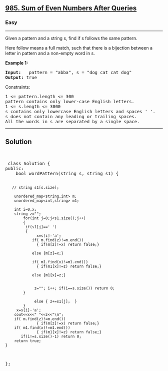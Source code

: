 
<h2><a href="https://leetcode.com/problems/word-pattern/description/">985. Sum of Even Numbers After Queries</a></h2>
<h3>Easy</h3>
<hr>
<div><p>
Given a pattern and a string s, find if s follows the same pattern.

Here follow means a full match, such that there is a bijection between a letter in pattern and a non-empty word in s.

 
</p>


<p><strong>Example 1:</strong></p>
<pre><strong>Input:</strong>   pattern = "abba", s = "dog cat cat dog"
<strong>Output:</strong> true
</pre>

  

 

Constraints:
<pre>
1 <= pattern.length <= 300
pattern contains only lower-case English letters.
1 <= s.length <= 3000
s contains only lowercase English letters and spaces ' '.
s does not contain any leading or trailing spaces.
All the words in s are separated by a single space.
</pre>
<hr>
 <h2><strong><b>Solution</b></strong></h2>
 <br>
 <pre>
 class Solution {
public:
    bool wordPattern(string s, string s1) {
        
       // string s1[s.size];

        unordered_map<string,int> m;
        unordered_map<int,string> m1;
        
        int i=0,x;
        string z="";
            for(int j=0;j<s1.size();j++)
            {
             if(s1[j]==' ')   
             {
                  x=s[i]-'a';
                if( m.find(z)!=m.end()) 
                  { if(m[z]!=x) return false;}
                  
                else {m[z]=x;}
                 
                if( m1.find(x)!=m1.end()) 
                  { if(m1[x]!=z) return false;}
                  
                else {m1[x]=z;}
                 
                 
                 z=""; i++; if(i==s.size()) return 0;
            } 
                 
                 else { z+=s1[j];  }
            }
         x=s[i]-'a';
        cout<<x<<" "<<z<<"\n";
        if( m.find(z)!=m.end()) 
                  { if(m[z]!=x) return false;}
        if( m1.find(x)!=m1.end()) 
                  { if(m1[x]!=z) return false;}
           if(i!=s.size()-1) return 0;       
        return true;
    }
};
 </pre>

